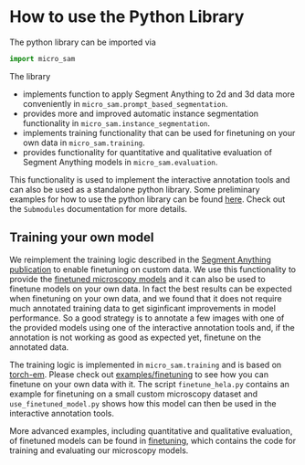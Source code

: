 # How to use the Python Library

The python library can be imported via
```python
import micro_sam
```

The library
- implements function to apply Segment Anything to 2d and 3d data more conveniently in `micro_sam.prompt_based_segmentation`.
- provides more and improved automatic instance segmentation functionality in `micro_sam.instance_segmentation`.
- implements training functionality that can be used for finetuning on your own data in `micro_sam.training`.
- provides functionality for quantitative and qualitative evaluation of Segment Anything models in `micro_sam.evaluation`.

This functionality is used to implement the interactive annotation tools and can also be used as a standalone python library.
Some preliminary examples for how to use the python library can be found [here](https://github.com/computational-cell-analytics/micro-sam/tree/master/examples/use_as_library). Check out the `Submodules` documentation for more details.

## Training your own model

We reimplement the training logic described in the [Segment Anything publication](https://arxiv.org/abs/2304.02643) to enable finetuning on custom data.
We use this functionality to provide the [finetuned microscopy models](#finetuned-models) and it can also be used to finetune models on your own data.
In fact the best results can be expected when finetuning on your own data, and we found that it does not require much annotated training data to get siginficant improvements in model performance.
So a good strategy is to annotate a few images with one of the provided models using one of the interactive annotation tools and, if the annotation is not working as good as expected yet, finetune on the annotated data.
<!--
TODO: provide link to the paper with results on how much data is needed
-->

The training logic is implemented in `micro_sam.training` and is based on [torch-em](https://github.com/constantinpape/torch-em). Please check out [examples/finetuning](https://github.com/computational-cell-analytics/micro-sam/tree/master/examples/finetuning) to see how you can finetune on your own data with it. The script `finetune_hela.py` contains an example for finetuning on a small custom microscopy dataset and `use_finetuned_model.py` shows how this model can then be used in the interactive annotation tools.

More advanced examples, including quantitative and qualitative evaluation, of finetuned models can be found in [finetuning](https://github.com/computational-cell-analytics/micro-sam/tree/master/finetuning), which contains the code for training and evaluating our microscopy models.
